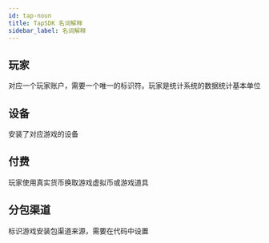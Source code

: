 ```yaml
---
id: tap-noun
title: TapSDK 名词解释
sidebar_label: 名词解释
---
```




## 玩家
对应一个玩家账户，需要一个唯一的标识符。玩家是统计系统的数据统计基本单位
## 设备
安装了对应游戏的设备
## 付费
玩家使用真实货币换取游戏虚拟币或游戏道具
## 分包渠道
标识游戏安装包渠道来源，需要在代码中设置
